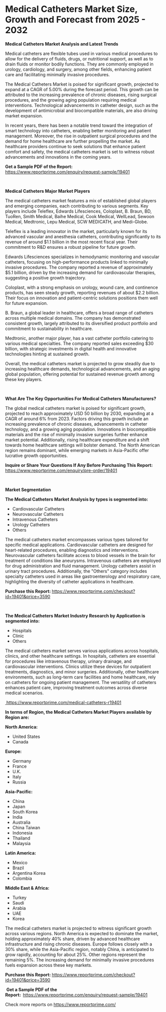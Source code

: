 <p><h1>Medical Catheters Market Size, Growth and Forecast from 2025 - 2032</h1></p><p><strong>Medical Catheters Market Analysis and Latest Trends</strong></p>
<p><p>Medical catheters are flexible tubes used in various medical procedures to allow for the delivery of fluids, drugs, or nutritional support, as well as to drain fluids or monitor bodily functions. They are commonly employed in urology, cardiology, and surgery, among other fields, enhancing patient care and facilitating minimally invasive procedures.</p><p>The Medical Catheters Market is poised for significant growth, projected to expand at a CAGR of 5.00% during the forecast period. This growth can be attributed to the increasing prevalence of chronic diseases, rising surgical procedures, and the growing aging population requiring medical interventions. Technological advancements in catheter design, such as the development of antimicrobial and biocompatible materials, are also driving market expansion.</p><p>In recent years, there has been a notable trend toward the integration of smart technology into catheters, enabling better monitoring and patient management. Moreover, the rise in outpatient surgical procedures and the demand for home healthcare are further propelling the market. As healthcare providers continue to seek solutions that enhance patient comfort and safety, the medical catheters market is set to witness robust advancements and innovations in the coming years.</p></p>
<p><strong>Get a Sample PDF of the Report:&nbsp;</strong> <a href="https://www.reportprime.com/enquiry/request-sample/19401?utm_campaign=2455&utm_medium=2&utm_source=Github&utm_content=ia&utm_term=19032025&utm_id=medical-catheters">https://www.reportprime.com/enquiry/request-sample/19401</a></p>
<p>&nbsp;</p>
<p><strong>Medical Catheters Major Market Players</strong></p>
<p><p>The medical catheters market features a mix of established global players and emerging companies, each contributing to various segments. Key players include Teleflex, Edwards Lifesciences, Coloplast, B. Braun, BD, TuoRen, Smith Medical, Baihe Medical, Cook Medical, WellLead, Sewoon Medical, Medtronic, Lepu Medical, SCW MEDICATH, and Medi-Globe.</p><p>Teleflex is a leading innovator in the market, particularly known for its advanced vascular and anesthesia catheters, contributing significantly to its revenue of around $1.1 billion in the most recent fiscal year. Their commitment to R&D ensures a robust pipeline for future growth.</p><p>Edwards Lifesciences specializes in hemodynamic monitoring and vascular catheters, focusing on high-performance products linked to minimally invasive procedures. The company reported a revenue of approximately $5.1 billion, driven by the increasing demand for cardiovascular therapies, suggesting a positive growth trajectory.</p><p>Coloplast, with a strong emphasis on urology, wound care, and continence products, has seen steady growth, reporting revenues of about $2.2 billion. Their focus on innovation and patient-centric solutions positions them well for future expansion.</p><p>B. Braun, a global leader in healthcare, offers a broad range of catheters across multiple medical domains. The company has demonstrated consistent growth, largely attributed to its diversified product portfolio and commitment to sustainability in healthcare.</p><p>Medtronic, another major player, has a vast catheter portfolio catering to various medical specialties. The company reported sales exceeding $30 billion, with strategic investments in digital health and innovative technologies hinting at sustained growth.</p><p>Overall, the medical catheters market is projected to grow steadily due to increasing healthcare demands, technological advancements, and an aging global population, offering potential for sustained revenue growth among these key players.</p></p>
<p>&nbsp;</p>
<p><strong>What Are The Key Opportunities For Medical Catheters Manufacturers?</strong></p>
<p><p>The global medical catheters market is poised for significant growth, projected to reach approximately USD 50 billion by 2030, expanding at a CAGR of around 6% from 2023. Factors driving this growth include an increasing prevalence of chronic diseases, advancements in catheter technology, and a growing aging population. Innovations in biocompatible materials and the rise of minimally invasive surgeries further enhance market potential. Additionally, rising healthcare expenditure and a shift towards home healthcare settings will bolster demand. The North American region remains dominant, while emerging markets in Asia-Pacific offer lucrative growth opportunities.</p></p>
<p><strong>Inquire or Share Your Questions If Any Before Purchasing This Report:</strong> <a href="https://www.reportprime.com/enquiry/pre-order/19401?utm_campaign=2455&utm_medium=2&utm_source=Github&utm_content=ia&utm_term=19032025&utm_id=medical-catheters">https://www.reportprime.com/enquiry/pre-order/19401</a></p>
<p>&nbsp;</p>
<p><strong>Market Segmentation</strong></p>
<p><strong>The Medical Catheters Market Analysis by types is segmented into:</strong></p>
<p><ul><li>Cardiovascular Catheters</li><li>Neurovascular Catheters</li><li>Intravenous Catheters</li><li>Urology Catheters</li><li>Others</li></ul></p>
<p><p>The medical catheters market encompasses various types tailored for specific medical applications. Cardiovascular catheters are designed for heart-related procedures, enabling diagnostics and interventions. Neurovascular catheters facilitate access to blood vessels in the brain for treatment of conditions like aneurysms. Intravenous catheters are employed for drug administration and fluid management. Urology catheters assist in urinary tract procedures. Additionally, the "Others" category includes specialty catheters used in areas like gastroenterology and respiratory care, highlighting the diversity of catheter applications in healthcare.</p></p>
<p><strong>Purchase this Report:&nbsp;</strong><a href="https://www.reportprime.com/checkout?id=19401&price=3590&utm_campaign=2455&utm_medium=2&utm_source=Github&utm_content=ia&utm_term=19032025&utm_id=medical-catheters">https://www.reportprime.com/checkout?id=19401&price=3590</a></p>
<p>&nbsp;</p>
<p><strong>The Medical Catheters Market Industry Research by Application is segmented into:</strong></p>
<p><ul><li>Hospitals</li><li>Clinic</li><li>Others</li></ul></p>
<p><p>The medical catheters market serves various applications across hospitals, clinics, and other healthcare settings. In hospitals, catheters are essential for procedures like intravenous therapy, urinary drainage, and cardiovascular interventions. Clinics utilize these devices for outpatient treatments, diagnostics, and minor surgeries. Additionally, other healthcare environments, such as long-term care facilities and home healthcare, rely on catheters for ongoing patient management. The versatility of catheters enhances patient care, improving treatment outcomes across diverse medical scenarios.</p></p>
<p><a href="https://www.reportprime.com/medical-catheters-r19401?utm_campaign=2455&utm_medium=2&utm_source=Github&utm_content=ia&utm_term=19032025&utm_id=medical-catheters">&nbsp;https://www.reportprime.com/medical-catheters-r19401</a></p>
<p><strong>In terms of Region, the Medical Catheters Market Players available by Region are:</strong></p>
<p>
    <p> <strong> North America: </strong>
        <ul>
            <li>United States</li>
            <li>Canada</li>
        </ul>
        </p> 
    <p> <strong> Europe: </strong>
        <ul>
            <li>Germany</li>
            <li>France</li>
            <li>U.K.</li>
            <li>Italy</li>
            <li>Russia</li>
        </ul>
        </p> 
    <p> <strong> Asia-Pacific: </strong>
        <ul>
            <li>China</li>
            <li>Japan</li>
            <li>South Korea</li>
            <li>India</li>
            <li>Australia</li>
            <li>China Taiwan</li>
            <li>Indonesia</li>
            <li>Thailand</li>
            <li>Malaysia</li>
        </ul>
        </p> 
    <p> <strong> Latin America: </strong>
        <ul>
            <li>Mexico</li>
            <li>Brazil</li>
            <li>Argentina Korea</li>
            <li>Colombia</li>
        </ul>
        </p> 
    <p> <strong> Middle East & Africa: </strong>
        <ul>
            <li>Turkey</li>
            <li>Saudi</li>
            <li>Arabia</li>
            <li>UAE</li>
            <li>Korea</li>
        </ul>
    </p>
    </p>
<p><p>The medical catheters market is projected to witness significant growth across various regions. North America is expected to dominate the market, holding approximately 40% share, driven by advanced healthcare infrastructure and rising chronic diseases. Europe follows closely with a 30% share, while the Asia-Pacific region, notably China, is anticipated to grow rapidly, accounting for about 25%. Other regions represent the remaining 5%. The increasing demand for minimally invasive procedures fuels expansion across these key markets.</p></p>
<p><strong>Purchase this Report: </strong><a href="https://www.reportprime.com/checkout?id=19401&price=3590&utm_campaign=2455&utm_medium=2&utm_source=Github&utm_content=ia&utm_term=19032025&utm_id=medical-catheters">https://www.reportprime.com/checkout?id=19401&price=3590</a></p>
<p>&nbsp;<strong>Get a Sample PDF of the Report:&nbsp;&nbsp;</strong><a href="https://www.reportprime.com/enquiry/request-sample/19401?utm_campaign=2455&utm_medium=2&utm_source=Github&utm_content=ia&utm_term=19032025&utm_id=medical-catheters">https://www.reportprime.com/enquiry/request-sample/19401</a></p>
<p><strong></strong></p>
<p>Check more reports on <a href="https://www.reportprime.com/?utm_campaign=2455&utm_medium=2&utm_source=Github&utm_content=ia&utm_term=19032025&utm_id=medical-catheters">https://www.reportprime.com/</a></p>